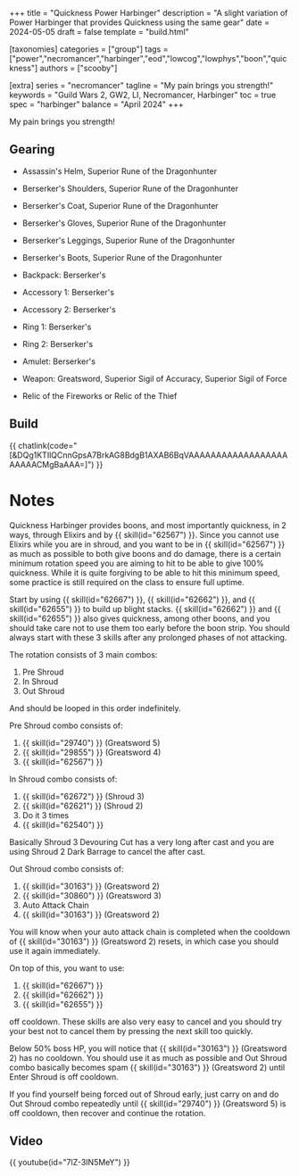 +++
title = "Quickness Power Harbinger"
description = "A slight variation of Power Harbinger that provides Quickness using the same gear"
date = 2024-05-05
draft = false
template = "build.html"

[taxonomies]
categories = ["group"]
tags = ["power","necromancer","harbinger","eod","lowcog","lowphys","boon","quickness"]
authors = ["scooby"]

[extra]
series = "necromancer"
tagline = "My pain brings you strength!"
keywords = "Guild Wars 2, GW2, LI, Necromancer, Harbinger"
toc = true
spec = "harbinger"
balance = "April 2024"
+++

My pain brings you strength!

## Gearing

- Assassin's Helm, Superior Rune of the Dragonhunter
- Berserker's Shoulders, Superior Rune of the Dragonhunter
- Berserker's Coat, Superior Rune of the Dragonhunter
- Berserker's Gloves, Superior Rune of the Dragonhunter
- Berserker's Leggings, Superior Rune of the Dragonhunter
- Berserker's Boots, Superior Rune of the Dragonhunter

- Backpack: Berserker's
- Accessory 1: Berserker's
- Accessory 2: Berserker's
- Ring 1: Berserker's
- Ring 2: Berserker's
- Amulet: Berserker's
- Weapon: Greatsword, Superior Sigil of Accuracy, Superior Sigil of Force
- Relic of the Fireworks or Relic of the Thief

## Build

{{ chatlink(code="[&DQg1KTIlQCnnGpsA7BrkAG8BdgB1AXAB6BqVAAAAAAAAAAAAAAAAAAAAAAACMgBaAAA=]") }}

# Notes

Quickness Harbinger provides boons, and most importantly quickness, in 2 ways, through Elixirs and by {{ skill(id="62567") }}. Since you cannot use Elixirs while you are in shroud, and you want to be in {{ skill(id="62567") }} as much as possible to both give boons and do damage, there is a certain minimum rotation speed you are aiming to hit to be able to give 100% quickness. While it is quite forgiving to be able to hit this minimum speed, some practice is still required on the class to ensure full uptime.

Start by using {{ skill(id="62667") }}, {{ skill(id="62662") }}, and {{ skill(id="62655") }} to build up blight stacks. {{ skill(id="62662") }} and {{ skill(id="62655") }} also gives quickness, among other boons, and you should take care not to use them too early before the boon strip. You should always start with these 3 skills after any prolonged phases of not attacking.

The rotation consists of 3 main combos:  
1. Pre Shroud  
1. In Shroud  
1. Out Shroud

And should be looped in this order indefinitely.

Pre Shroud combo consists of:  
1. {{ skill(id="29740") }} (Greatsword 5)  
1. {{ skill(id="29855") }} (Greatsword 4)  
1. {{ skill(id="62567") }}

In Shroud combo consists of:  
1. {{ skill(id="62672") }} (Shroud 3)  
1. {{ skill(id="62621") }} (Shroud 2)  
1. Do it 3 times  
1. {{ skill(id="62540") }}  

Basically Shroud 3 Devouring Cut has a very long after cast and you are using Shroud 2 Dark Barrage to cancel the after cast.

Out Shroud combo consists of:  
1. {{ skill(id="30163") }} (Greatsword 2)  
1. {{ skill(id="30860") }} (Greatsword 3)  
1. Auto Attack Chain  
1. {{ skill(id="30163") }} (Greatsword 2)  

You will know when your auto attack chain is completed when the cooldown of {{ skill(id="30163") }} (Greatsword 2) resets, in which case you should use it again immediately.

On top of this, you want to use:  
1. {{ skill(id="62667") }}  
1. {{ skill(id="62662") }}  
1. {{ skill(id="62655") }}  

off cooldown. These skills are also very easy to cancel and you should try your best not to cancel them by pressing the next skill too quickly.

Below 50% boss HP, you will notice that {{ skill(id="30163") }} (Greatsword 2) has no cooldown. You should use it as much as possible and Out Shroud combo basically becomes spam {{ skill(id="30163") }} (Greatsword 2) until Enter Shroud is off cooldown.

If you find yourself being forced out of Shroud early, just carry on and do Out Shroud combo repeatedly until {{ skill(id="29740") }} (Greatsword 5) is off cooldown, then recover and continue the rotation.

## Video

{{ youtube(id="7lZ-3IN5MeY") }}
